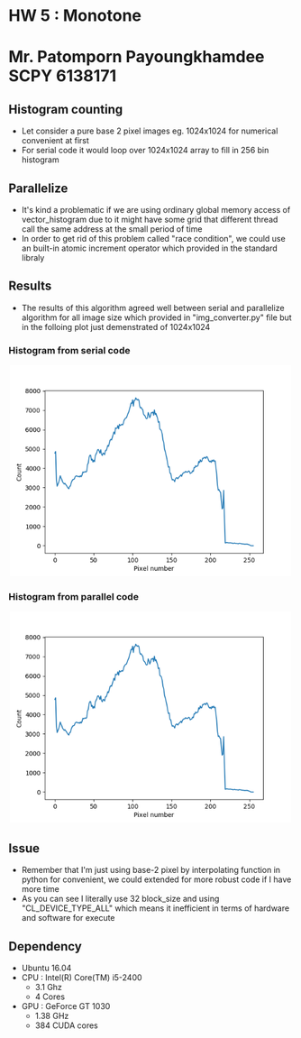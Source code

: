 # HW 5 : Monotone
# Mr. Patomporn Payoungkhamdee SCPY 6138171

## Histogram counting
* Let consider a pure base 2 pixel images eg. 1024x1024 for numerical convenient at first
* For serial code it would loop over 1024x1024 array to fill in 256 bin histogram

## Parallelize
* It's kind a problematic if we are using ordinary global memory access of vector_histogram due to it might have some grid that different thread call the same address at the small period of time
* In order to get rid of this problem called "race condition", we could use an built-in atomic increment operator which provided in the standard libraly

## Results
* The results of this algorithm agreed well between serial and parallelize algorithm for all image size which provided in "img_converter.py" file but in the folloing plot just demenstrated of 1024x1024

###  Histogram from serial code
<p align="center">
<img src="hist_from_cpu.png" width="500px" >
</p>

### Histogram from parallel code
<p align="center">
<img src="hist_from_gpu.png" width="500px" >
</p>

## Issue
* Remember that I'm just using base-2 pixel by interpolating function in python for convenient, we could extended for more robust code if I have more time
* As you can see I literally use 32 block_size and using "CL_DEVICE_TYPE_ALL" which means it inefficient in terms of hardware and software for execute

## Dependency
* Ubuntu 16.04
* CPU : Intel(R) Core(TM) i5-2400
	* 3.1 Ghz
	* 4 Cores
* GPU : GeForce GT 1030 
	* 1.38 GHz
	* 384 CUDA cores